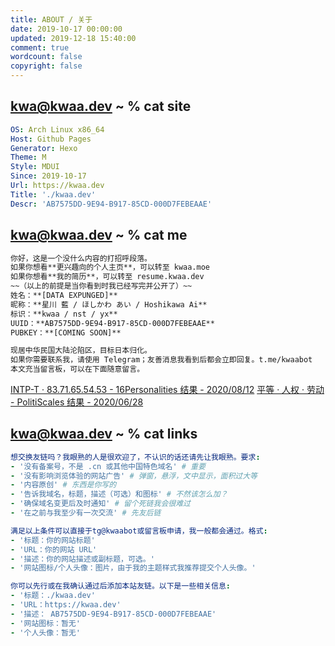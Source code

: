 ```yaml
---
title: ABOUT / 关于
date: 2019-10-17 00:00:00
updated: 2019-12-18 15:40:00
comment: true
wordcount: false
copyright: false
---
```



## kwa@kwaa.dev ~ % cat site

``` yaml
OS: Arch Linux x86_64
Host: Github Pages
Generator: Hexo
Theme: M
Style: MDUI
Since: 2019-10-17
Url: https://kwaa.dev
Title: './kwaa.dev'
Descr: 'AB7575DD-9E94-B917-85CD-000D7FEBEAAE'
```

## kwa@kwaa.dev ~ % cat me

``` markdown
你好，这是一个没什么内容的打招呼段落。
如果你想看**更兴趣向的个人主页**，可以转至 kwaa.moe
如果你想看**我的简历**，可以转至 resume.kwaa.dev
~~（以上的前提是当你看到时我已经写完并公开了）~~
姓名：**[DATA EXPUNGED]**
昵称：**星川 藍 / ほしかわ あい / Hoshikawa Ai**
标识：**kwaa / nst / yx**
UUID：**AB7575DD-9E94-B917-85CD-000D7FEBEAAE**
PUBKEY：**[COMING SOON]**

现居中华民国大陆沦陷区，目标日本归化。
如果你需要联系我，请使用 Telegram；友善消息我看到后都会立即回复。t.me/kwaabot
本文充当留言板，可以在下面随意留言。
```

[INTP-T · 83.71.65.54.53 - 16Personalities 结果 - 2020/08/12](https://www.16personalities.com/ch/intp-%E4%BA%BA%E6%A0%BC)
[平等 · 人权 · 劳动 - PolitiScales 结果 - 2020/06/28](https://www.politiscales.net/zh_CN/results/?c0=36&femi=19&c1=5&p1=38&p0=24&m0=43&m1=31&t0=19&t1=43&e0=38&e1=33&j0=62&j1=17&s0=55&s1=17&b0=86&anar=67&prag=100)

## kwa@kwaa.dev ~ % cat links

``` yaml
想交换友链吗？我眼熟的人是很欢迎了，不认识的话还请先让我眼熟。要求:
- '没有备案号，不是 .cn 或其他中国特色域名' # 重要
- '没有影响浏览体验的网站广告' # 弹窗，悬浮，文中显示，面积过大等
- '内容原创' # 东西是你写的
- '告诉我域名，标题，描述（可选）和图标' # 不然该怎么加？
- '确保域名变更后及时通知' # 留个死链我会很难过
- '在之前与我至少有一次交流' # 先友后链

满足以上条件可以直接于tg@kwaabot或留言板申请，我一般都会通过。格式:
- '标题：你的网站标题'
- 'URL：你的网站 URL'
- '描述：你的网站描述或副标题，可选。'
- '网站图标/个人头像：图片，由于我的主题样式我推荐提交个人头像。'

你可以先行或在我确认通过后添加本站友链。以下是一些相关信息:
- '标题：./kwaa.dev'
- 'URL：https://kwaa.dev'
- '描述： AB7575DD-9E94-B917-85CD-000D7FEBEAAE'
- '网站图标：暂无'
- '个人头像：暂无'
```
